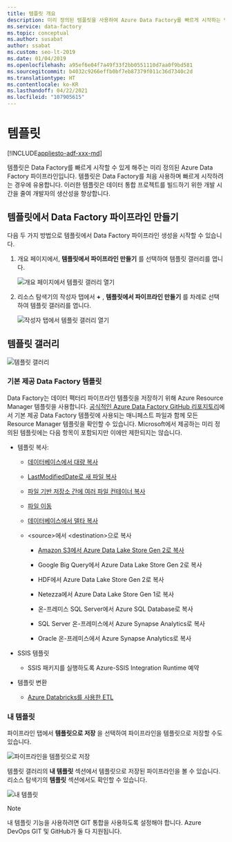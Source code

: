```yaml
---
title: 템플릿 개요
description: 미리 정의된 템플릿을 사용하여 Azure Data Factory를 빠르게 시작하는 방법을 알아봅니다.
ms.service: data-factory
ms.topic: conceptual
ms.author: susabat
author: ssabat
ms.custom: seo-lt-2019
ms.date: 01/04/2019
ms.openlocfilehash: a95ef6e04f7a49f33f2bb0551110d7aa0f9bd581
ms.sourcegitcommit: b4032c9266effb0bf7eb87379f011c36d7340c2d
ms.translationtype: HT
ms.contentlocale: ko-KR
ms.lasthandoff: 04/22/2021
ms.locfileid: "107905615"
---
```

# <a name="templates"></a>템플릿

[!INCLUDE[appliesto-adf-xxx-md](includes/appliesto-adf-xxx-md.md)]

템플릿은 Data Factory를 빠르게 시작할 수 있게 해주는 미리 정의된 Azure Data Factory 파이프라인입니다. 템플릿은 Data Factory를 처음 사용하며 빠르게 시작하려는 경우에 유용합니다. 이러한 템플릿은 데이터 통합 프로젝트를 빌드하기 위한 개발 시간을 줄여 개발자의 생산성을 향상합니다.

## <a name="create-data-factory-pipelines-from-templates"></a>템플릿에서 Data Factory 파이프라인 만들기

다음 두 가지 방법으로 템플릿에서 Data Factory 파이프라인 생성을 시작할 수 있습니다.

1.  개요 페이지에서, **템플릿에서 파이프라인 만들기** 를 선택하여 템플릿 갤러리를 엽니다.

    ![개요 페이지에서 템플릿 갤러리 열기](media/solution-templates-introduction/templates-intro-image1.png)

1.  리소스 탐색기의 작성자 탭에서 **+** , **템플릿에서 파이프라인 만들기** 를 차례로 선택하여 템플릿 갤러리를 엽니다.

    ![작성자 탭에서 템플릿 갤러리 열기](media/solution-templates-introduction/templates-intro-image2.png)

## <a name="template-gallery"></a>템플릿 갤러리

![템플릿 갤러리](media/solution-templates-introduction/templates-intro-image3.png)

### <a name="out-of-the-box-data-factory-templates"></a>기본 제공 Data Factory 템플릿

Data Factory는 데이터 팩터리 파이프라인 템플릿을 저장하기 위해 Azure Resource Manager 템플릿을 사용합니다. [공식적인 Azure Data Factory GitHub 리포지토리](https://github.com/Azure/Azure-DataFactory/tree/master/templates)에서 기본 제공 Data Factory 템플릿에 사용되는 매니페스트 파일과 함께 모든 Resource Manager 템플릿을 확인할 수 있습니다. Microsoft에서 제공하는 미리 정의된 템플릿에는 다음 항목이 포함되지만 이에만 제한되지는 않습니다.

-   템플릿 복사:

    -   [데이터베이스에서 대량 복사](solution-template-bulk-copy-with-control-table.md)
    
    -   [LastModifiedDate로 새 파일 복사](solution-template-copy-new-files-lastmodifieddate.md)

    -   [파일 기반 저장소 간에 여러 파일 컨테이너 복사](solution-template-copy-files-multiple-containers.md)

    -   [파일 이동](solution-template-move-files.md)

    -   [데이터베이스에서 델타 복사](solution-template-delta-copy-with-control-table.md)

    -   \<source\>에서 \<destination\>으로 복사

        -   [Amazon S3에서 Azure Data Lake Store Gen 2로 복사](solution-template-migration-s3-azure.md)

        -   Google Big Query에서 Azure Data Lake Store Gen 2로 복사

        -   HDF에서 Azure Data Lake Store Gen 2로 복사

        -   Netezza에서 Azure Data Lake Store Gen 1로 복사

        -   온-프레미스 SQL Server에서 Azure SQL Database로 복사

        -   SQL Server 온-프레미스에서 Azure Synapse Analytics로 복사

        -   Oracle 온-프레미스에서 Azure Synapse Analytics로 복사

-   SSIS 템플릿

    -   SSIS 패키지를 실행하도록 Azure-SSIS Integration Runtime 예약

-   템플릿 변환

    -   [Azure Databricks를 사용한 ETL](solution-template-databricks-notebook.md)

### <a name="my-templates"></a>내 템플릿

파이프라인 탭에서 **템플릿으로 저장** 을 선택하여 파이프라인을 템플릿으로 저장할 수도 있습니다.

![파이프라인을 템플릿으로 저장](media/solution-templates-introduction/templates-intro-image4.png)

템플릿 갤러리의 **내 템플릿** 섹션에서 템플릿으로 저장된 파이프라인을 볼 수 있습니다. 리소스 탐색기의 **템플릿** 섹션에서도 확인할 수 있습니다.

![내 템플릿](media/solution-templates-introduction/templates-intro-image5.png)

> [!NOTE]
> 내 템플릿 기능을 사용하려면 GIT 통합을 사용하도록 설정해야 합니다. Azure DevOps GIT 및 GitHub가 둘 다 지원됩니다.
